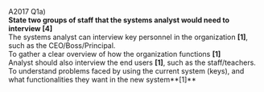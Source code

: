 A2017 Q1a)  
**State two groups of staff that the systems analyst would need to interview [4]**  
The systems analyst can interview key personnel in the organization **[1]**, such as the CEO/Boss/Principal.  
To gather a clear overview of how the organization functions **[1]**  
Analyst should also interview the end users **[1]**, such as the staff/teachers.  
To understand problems faced by using the current system (keys), and what functionalities they want in the new system**[1]**  


